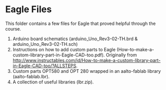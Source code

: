 Eagle Files
============

This folder contains a few files for Eagle that proved helpful through the course.

1. Arduino board schematics (arduino_Uno_Rev3-02-TH.brd & arduino_Uno_Rev3-02-TH.sch)
2. Instructions on how to add custom parts to Eagle (How-to-make-a-custom-library-part-in-Eagle-CAD-too.pdf). Originally from <http://www.instructables.com/id/How-to-make-a-custom-library-part-in-Eagle-CAD-too/?ALLSTEPS>.
3. Custom parts OPT580 and OPT 280 wrapped in an aalto-fablab library (aalto-fablab.lbr).
4. A collection of useful libraries (lbr.zip).
